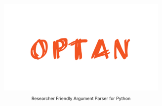 <p align="center">
  <a href="https://github.com/optan-dev/optan">
    <img src="./assets/images/banner.png" width="500" alt="banner" />
  </a>
</p>

<p align="center">Researcher Friendly Argument Parser for Python</p>
